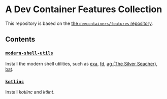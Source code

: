 # A Dev Container Features Collection

This repository is based on the
[the `devcontainers/features` repository](https://github.com/devcontainers/features).

## Contents

### [`modern-shell-utils`](src/modern-shell-utils/README.md)

Install the modern shell utilities, such as [exa](https://the.exa.website/),
[fd](https://github.com/sharkdp/fd),
[ag (The Silver Seacher)](https://github.com/ggreer/the_silver_searcher),
[bat](https://github.com/sharkdp/bat).

### [`kotlinc`](src/kotlinc/README.md)

Install _kotlinc_ and _ktlint_.
